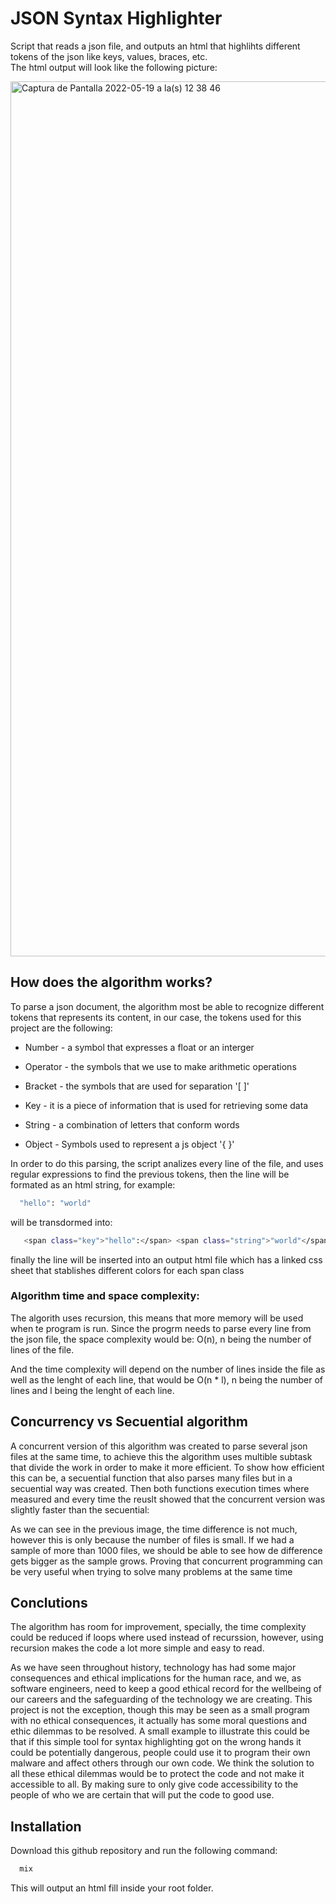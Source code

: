
# JSON Syntax Highlighter

Script that reads a json file, and outputs an html that highlihts different tokens of the json 
like keys, values, braces, etc.     
The html output will look like the following picture:

<img width="1400" alt="Captura de Pantalla 2022-05-19 a la(s) 12 38 46" src="https://user-images.githubusercontent.com/57450093/169363163-edac3b4b-ad44-4bed-bcc7-864aef15a589.png">

## How does the algorithm works?

To parse a json document, the algorithm most be able to recognize different tokens that represents its content, in our case,
the tokens used for this project are the following:

- Number - a symbol that expresses a float or an interger

- Operator - the symbols that we use to make arithmetic operations

- Bracket - the symbols that are used for separation '[ ]'

- Key - it is a piece of information that is used for retrieving some data

- String - a combination of letters that conform words

- Object -  Symbols used to represent a js object '{ }'

In order to do this parsing, the script analizes every line of the file, and uses regular expressions to find the previous tokens, then the line will be formated as an html string, for example:

```bash
  "hello": "world"
```
will be transdormed into:

```bash
   <span class="key">"hello":</span> <span class="string">"world"</span>
```

finally the line will be inserted into an output html file which has a linked css sheet that stablishes different colors for each span class

### Algorithm time and space complexity:

The algorith uses recursion, this means that more memory will be used when te program is run.
Since the progrm needs to parse every line from the json file, the space complexity would be: O(n),
n being the number of lines of the file.

And the time complexity will depend on the number of lines inside the file as well as the lenght of each line,
that would be O(n * l), n
being the number of lines and l being the lenght of each line.


## Concurrency vs Secuential algorithm

A concurrent version of this algorithm was created to parse several json files at the same time, to achieve this the algorithm
uses multible subtask that divide the work in order to make it more efficient.
To show how efficient this can be, a secuential function that also parses many files but in a secuential way was created.
Then both functions execution times where measured and every time the reuslt showed that the concurrent version was slightly faster than the secuential:


As we can see in the previous image, the time difference is not much, however this is only because the number of files is small. If we had a sample of more than 1000 files, we should be able to see how de difference gets bigger as the sample grows. Proving that concurrent programming can be very useful when trying to solve many problems at the same time

## Conclutions

The algorithm has room for improvement, specially, the time complexity could be reduced if loops where used instead of recurssion, however, using recursion makes the code a lot more simple and easy to read. 

As we have seen throughout history, technology has had some major consequences and ethical implications for the human race, and we, as software engineers, need to keep a good ethical record for the wellbeing of our careers and the
safeguarding of the technology we are creating.
This project is not the exception, though this may be seen as a small program with no ethical consequences, it actually has some moral questions and ethic dilemmas to be resolved.
A small example to illustrate this could be that if this simple tool for syntax highlighting got on the wrong hands it could be potentially dangerous, people could use it to program their own malware and affect others through our own code. We think the solution to all these ethical dilemmas would be to protect the code and not make it accessible to all. By making sure to only give code accessibility to the people of who we are certain that will put the code to good use.


## Installation

Download this github repository and run the
following command:

```bash
  mix
```

This will output an html fill inside your root folder.



